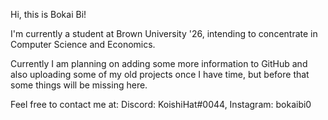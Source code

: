 Hi, this is Bokai Bi!
  
I'm currently a student at Brown University '26, intending to concentrate in Computer Science and Economics.
  
Currently I am planning on adding some more information to GitHub and also uploading some of my old projects once I have time, but before that some things will be missing here.
  
Feel free to contact me at: Discord: KoishiHat#0044, Instagram: bokaibi0
